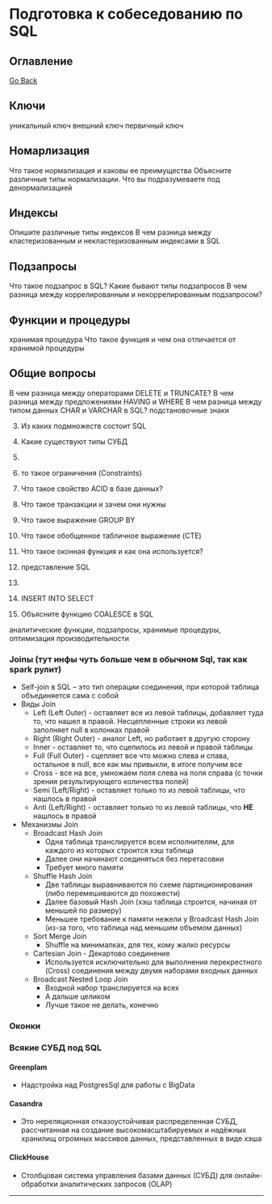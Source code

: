 # Подготовка к собеседованию по SQL
## Оглавление
[Go Back](#оглавление)


## Ключи
уникальный ключ
внешний ключ
первичный ключ

## Номарлизация
Что такое нормализация и каковы ее преимущества
Объясните различные типы нормализации.
Что вы подразумеваете под денормализацией

## Индексы
Опишите различные типы индексов
В чем разница между кластеризованным и некластеризованным индексами в SQL

## Подзапросы
Что такое подзапрос в SQL?
Какие бывают типы подзапросов
В чем разница между коррелированным и некоррелированным подзапросом?

## Функции и процедуры
хранимая процедура
Что такое функция и чем она отличается от хранимой процедуры

## Общие вопросы
В чем разница между операторами DELETE и TRUNCATE?
В чем разница между предложениями HAVING и WHERE
В чем разница между типом данных CHAR и VARCHAR в SQL?
подстановочные знаки


3. Из каких подмножеств состоит SQL
4. Какие существуют типы СУБД
5. 
6. то такое ограничения (Constraints)
16.   Что такое свойство ACID в базе данных?
17.   Что такое транзакции и зачем они нужны

21.   Что такое выражение GROUP BY
22.   Что такое обобщенное табличное выражение (CTE)
23.   Что такое оконная функция и как она используется?
26.   представление SQL
27.   
28.   INSERT INTO SELECT
29.    Объясните функцию COALESCE в SQL

аналитические функции, подзапросы, хранимые процедуры, оптимизация производительности
### Joinы (тут инфы чуть больше чем в обычном Sql, так как spark рулит)
* Self-join в SQL – это тип операции соединения, при которой таблица объединяется сама с собой
* Виды Join
  * Left (Left Outer) - оставляет все из левой таблицы, добавляет туда то, что нашел в правой. Несцепленные строки из левой заполняет null в колонках правой
  * Right (Right Outer) - аналог Left, но работает в другую сторону
  * Inner - оставляет то, что сцепилось из левой и правой таблицы
  * Full (Full Outer) - сцепляет все что можно слева и спава, остальное в null, все как мы привыкли, в итоге получим все
  * Cross - все на все, умножаем поля слева на поля справа (с точки зрения результирующего количества полей)
  * Semi (Left/Right) - оставляет только то из левой таблицы, что нашлось в правой
  * Anti (Left/Right) - оставляет только то из левой таблицы, что **НЕ** нашлось в правой
* Механизмы Join
  * Broadcast Hash Join
    * Одна таблица транслируется всем исполнителям, для каждого из которых строится хэш таблица
    * Далее они начинают соединяться без перетасовки
    * Требует много памяти
  * Shuffle Hash Join
    * Две таблицы выравниваются по схеме партиционирования (либо перемешиваются до похожести)
    * Далее базовый Hash Join (хэш таблица строится, начиная от меньшей по размеру)
    * Меньшее требование к памяти нежели у Broadcast Hash Join (из-за того, что таблица над меньшим объемом данных)
  * Sort Merge Join
    * Shuffle на минималках, для тех, кому жалко ресурсы
  * Cartesian Join - Декартово соединение
    * Используется исключительно для выполнения перекрестного (Cross) соединения между двумя наборами входных данных
  * Broadcast Nested Loop Join
    * Входной набор транслируется на всех
    * А дальше целиком
    * Лучше такое не делать, конечно  
### Оконки
### Всякие СУБД под SQL
#### Greenplam
* Надстройка над PostgresSql для работы с BigData
#### Casandra
* Это нереляционная отказоустойчивая распределенная СУБД, рассчитанная на создание высокомасштабируемых и надёжных хранилищ огромных массивов данных, представленных в виде хэша
#### ClickHouse
* Cтолбцовая система управления базами данных (СУБД) для онлайн-обработки аналитических запросов (OLAP)
---
